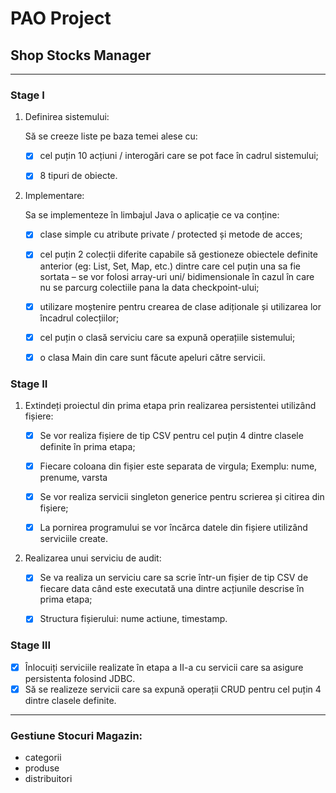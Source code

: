 # PAO Project

## Shop Stocks Manager

---


### Stage I

1. Definirea sistemului:

   Să se creeze liste pe baza temei alese cu:
   - [X] cel puțin 10 acțiuni / interogări care se pot face în cadrul sistemului;
   - [X] 8 tipuri de obiecte.


2. Implementare:

   Sa se implementeze în limbajul Java o aplicație ce va conține:
   - [X] clase simple cu atribute private / protected și metode de acces;
   - [X] cel puțin 2 colecții diferite capabile să gestioneze obiectele definite anterior (eg: List, Set, Map, etc.) dintre care cel puțin una sa fie sortata –
   se vor folosi array-uri uni/ bidimensionale în cazul în care nu se parcurg colectiile pana la data checkpoint-ului;
   - [X] utilizare moștenire pentru crearea de clase adiționale și utilizarea lor încadrul colecțiilor;
   - [X] cel puțin o clasă serviciu care sa expună operațiile sistemului;
   - [X] o clasa Main din care sunt făcute apeluri către servicii.



### Stage II

1. Extindeți proiectul din prima etapa prin realizarea persistentei utilizând fișiere:
   - [X] Se vor realiza fișiere de tip CSV pentru cel puțin 4 dintre clasele definite în prima etapa;
   - [X] Fiecare coloana din fișier este separata de virgula;
   Exemplu: nume, prenume, varsta
   - [X] Se vor realiza servicii singleton generice pentru scrierea și citirea din fișiere;
   - [X] La pornirea programului se vor încărca datele din fișiere utilizând serviciile create.


2. Realizarea unui serviciu de audit:
   - [X] Se va realiza un serviciu care sa scrie într-un fișier de tip CSV de fiecare data când este executată una dintre acțiunile descrise în prima etapa;
   - [X] Structura fișierului: nume actiune, timestamp.



### Stage III

- [X] Înlocuiți serviciile realizate în etapa a II-a cu servicii care sa asigure persistenta folosind JDBC.
- [X] Să se realizeze servicii care sa expună operații CRUD pentru cel puțin 4 dintre clasele definite.

---


### Gestiune Stocuri Magazin:
   - categorii
   - produse
   - distribuitori